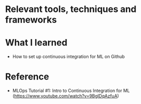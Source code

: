 # Relevant tools, techniques and frameworks


# What I learned
- How to set up continuous integration for ML on Github

# Reference
- MLOps Tutorial #1: Intro to Continuous Integration for ML (https://www.youtube.com/watch?v=9BgIDqAzfuA)
